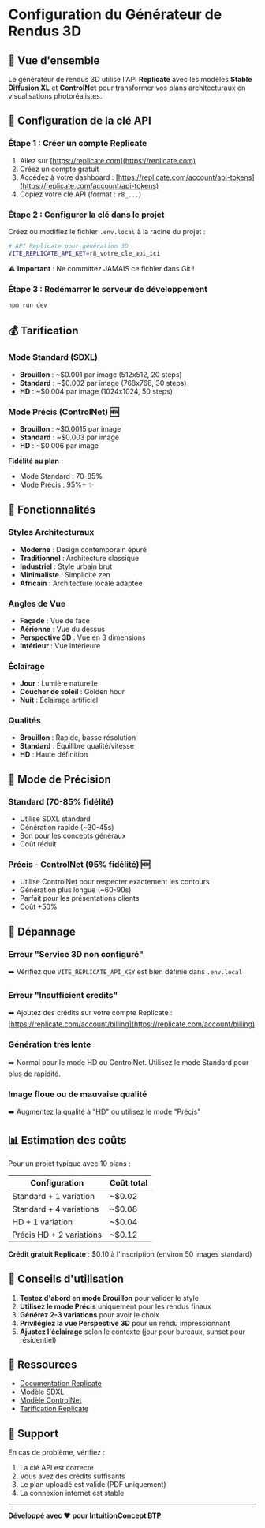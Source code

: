 # Configuration du Générateur de Rendus 3D

## 🎨 Vue d'ensemble

Le générateur de rendus 3D utilise l'API **Replicate** avec les modèles **Stable Diffusion XL** et **ControlNet** pour transformer vos plans architecturaux en visualisations photoréalistes.

## 🔑 Configuration de la clé API

### Étape 1 : Créer un compte Replicate

1. Allez sur [https://replicate.com](https://replicate.com)
2. Créez un compte gratuit
3. Accédez à votre dashboard : [https://replicate.com/account/api-tokens](https://replicate.com/account/api-tokens)
4. Copiez votre clé API (format : `r8_...`)

### Étape 2 : Configurer la clé dans le projet

Créez ou modifiez le fichier `.env.local` à la racine du projet :

```bash
# API Replicate pour génération 3D
VITE_REPLICATE_API_KEY=r8_votre_cle_api_ici
```

⚠️ **Important** : Ne committez JAMAIS ce fichier dans Git !

### Étape 3 : Redémarrer le serveur de développement

```bash
npm run dev
```

## 💰 Tarification

### Mode Standard (SDXL)
- **Brouillon** : ~$0.001 par image (512x512, 20 steps)
- **Standard** : ~$0.002 par image (768x768, 30 steps)
- **HD** : ~$0.004 par image (1024x1024, 50 steps)

### Mode Précis (ControlNet) 🆕
- **Brouillon** : ~$0.0015 par image
- **Standard** : ~$0.003 par image
- **HD** : ~$0.006 par image

**Fidélité au plan** :
- Mode Standard : 70-85%
- Mode Précis : 95%+ ✨

## 🚀 Fonctionnalités

### Styles Architecturaux
- **Moderne** : Design contemporain épuré
- **Traditionnel** : Architecture classique
- **Industriel** : Style urbain brut
- **Minimaliste** : Simplicité zen
- **Africain** : Architecture locale adaptée

### Angles de Vue
- **Façade** : Vue de face
- **Aérienne** : Vue du dessus
- **Perspective 3D** : Vue en 3 dimensions
- **Intérieur** : Vue intérieure

### Éclairage
- **Jour** : Lumière naturelle
- **Coucher de soleil** : Golden hour
- **Nuit** : Éclairage artificiel

### Qualités
- **Brouillon** : Rapide, basse résolution
- **Standard** : Équilibre qualité/vitesse
- **HD** : Haute définition

## 🎯 Mode de Précision

### Standard (70-85% fidélité)
- Utilise SDXL standard
- Génération rapide (~30-45s)
- Bon pour les concepts généraux
- Coût réduit

### Précis - ControlNet (95% fidélité) 🆕
- Utilise ControlNet pour respecter exactement les contours
- Génération plus longue (~60-90s)
- Parfait pour les présentations clients
- Coût +50%

## 🔧 Dépannage

### Erreur "Service 3D non configuré"
➡️ Vérifiez que `VITE_REPLICATE_API_KEY` est bien définie dans `.env.local`

### Erreur "Insufficient credits"
➡️ Ajoutez des crédits sur votre compte Replicate : [https://replicate.com/account/billing](https://replicate.com/account/billing)

### Génération très lente
➡️ Normal pour le mode HD ou ControlNet. Utilisez le mode Standard pour plus de rapidité.

### Image floue ou de mauvaise qualité
➡️ Augmentez la qualité à "HD" ou utilisez le mode "Précis"

## 📊 Estimation des coûts

Pour un projet typique avec 10 plans :

| Configuration | Coût total |
|--------------|-----------|
| Standard + 1 variation | ~$0.02 |
| Standard + 4 variations | ~$0.08 |
| HD + 1 variation | ~$0.04 |
| Précis HD + 2 variations | ~$0.12 |

**Crédit gratuit Replicate** : $0.10 à l'inscription (environ 50 images standard)

## 🎨 Conseils d'utilisation

1. **Testez d'abord en mode Brouillon** pour valider le style
2. **Utilisez le mode Précis** uniquement pour les rendus finaux
3. **Générez 2-3 variations** pour avoir le choix
4. **Privilégiez la vue Perspective 3D** pour un rendu impressionnant
5. **Ajustez l'éclairage** selon le contexte (jour pour bureaux, sunset pour résidentiel)

## 🔗 Ressources

- [Documentation Replicate](https://replicate.com/docs)
- [Modèle SDXL](https://replicate.com/stability-ai/sdxl)
- [Modèle ControlNet](https://replicate.com/jagilley/controlnet-canny)
- [Tarification Replicate](https://replicate.com/pricing)

## 📝 Support

En cas de problème, vérifiez :
1. La clé API est correcte
2. Vous avez des crédits suffisants
3. Le plan uploadé est valide (PDF uniquement)
4. La connexion internet est stable

---

**Développé avec ❤️ pour IntuitionConcept BTP**

